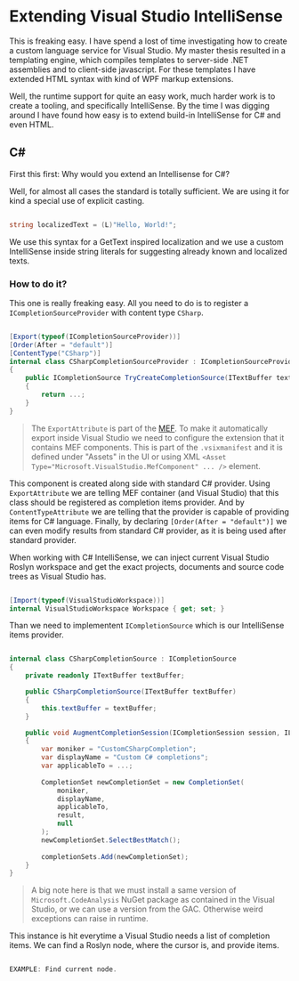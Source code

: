 # Extending Visual Studio IntelliSense

This is freaking easy. I have spend a lost of time investigating how to create a custom language service for Visual Studio. My master thesis resulted in a templating engine, which compiles templates to server-side .NET assemblies and to client-side javascript. For these templates I have extended HTML syntax with kind of WPF markup extensions. 

Well, the runtime support for quite an easy work, much harder work is to create a tooling, and specifically IntelliSense. By the time I was digging around I have found how easy is to extend build-in IntelliSense for C# and even HTML.

## C&#35;

First this first: Why would you extend an Intellisense for C#?

Well, for almost all cases the standard is totally sufficient. We are using it for kind a special use of explicit casting.

```C#

string localizedText = (L)"Hello, World!";

```

We use this syntax for a GetText inspired localization and we use a custom IntelliSense inside string literals for suggesting already known and localized texts.

### How to do it?

This one is really freaking easy. All you need to do is to register a `ICompletionSourceProvider` with content type `CSharp`.

```C#

[Export(typeof(ICompletionSourceProvider))]
[Order(After = "default")]
[ContentType("CSharp")]
internal class CSharpCompletionSourceProvider : ICompletionSourceProvider
{
    public ICompletionSource TryCreateCompletionSource(ITextBuffer textBuffer)
    {
        return ...;
    }
}

```

> The `ExportAttribute` is part of the [MEF](https://msdn.microsoft.com/en-us/library/dd460648(v=vs.110).aspx). To make it automatically export inside Visual Studio we need to configure the extension that it contains MEF components. This is part of the `.vsixmanifest` and it is defined under "Assets" in the UI or using XML `<Asset Type="Microsoft.VisualStudio.MefComponent" ... />` element.

This component is created along side with standard C# provider. 
Using `ExportAttribute` we are telling MEF container (and Visual Studio) that this class should be registered as completion items provider. And by `ContentTypeAttribute` we are telling that the provider is capable of providing items for C# language.
Finally, by declaring `[Order(After = "default")]` we can even modify results from standard C# provider, as it is being used after standard provider.

When working with C# IntelliSense, we can inject current Visual Studio Roslyn workspace and get the exact projects, documents and source code trees as Visual Studio has.

```C#

[Import(typeof(VisualStudioWorkspace))]
internal VisualStudioWorkspace Workspace { get; set; }

```

Than we need to implementent `ICompletionSource` which is our IntelliSense items provider. 

```C#

internal class CSharpCompletionSource : ICompletionSource
{
    private readonly ITextBuffer textBuffer;

    public CSharpCompletionSource(ITextBuffer textBuffer)
    {
        this.textBuffer = textBuffer;
    }

    public void AugmentCompletionSession(ICompletionSession session, IList<CompletionSet> completionSets)
    {
        var moniker = "CustomCSharpCompletion";
        var displayName = "Custom C# completions";
        var applicableTo = ...;
    
        CompletionSet newCompletionSet = new CompletionSet(
            moniker,
            displayName,
            applicableTo,
            result,
            null
        );
        newCompletionSet.SelectBestMatch();
        
        completionSets.Add(newCompletionSet);
    }
}

```

> A big note here is that we must install a same version of `Microsoft.CodeAnalysis` NuGet package as contained in the Visual Studio, or we can use a version from the GAC. Otherwise weird exceptions can raise in runtime.

This instance is hit everytime a Visual Studio needs a list of completion items. We can find a Roslyn node, where the cursor is, and provide items.

```C#

EXAMPLE: Find current node.

```


